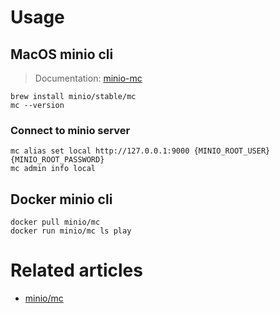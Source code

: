 # Usage

## MacOS minio cli

> Documentation: [minio-mc][minio_mc]

```shell
brew install minio/stable/mc
mc --version
```

### Connect to minio server

```shell
mc alias set local http://127.0.0.1:9000 {MINIO_ROOT_USER} {MINIO_ROOT_PASSWORD}
mc admin info local
```

## Docker minio cli

```shell
docker pull minio/mc
docker run minio/mc ls play
```

# Related articles

* [minio/mc][docker_run_mc]

[minio_mc]:<https://min.io/docs/minio/linux/reference/minio-mc.html>

[docker_run_mc]:<https://github.com/minio/mc>